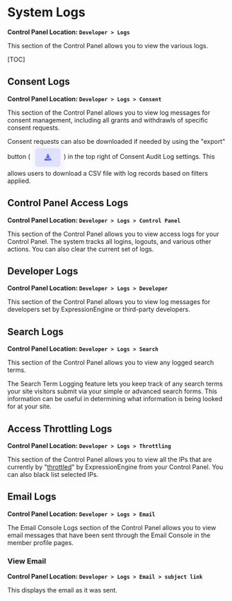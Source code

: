 <!--
    This source file is part of the open source project
    ExpressionEngine User Guide (https://github.com/ExpressionEngine/ExpressionEngine-User-Guide)

    @link      https://expressionengine.com/
    @copyright Copyright (c) 2003-2020, Packet Tide, LLC (https://packettide.com)
    @license   https://expressionengine.com/license Licensed under Apache License, Version 2.0
-->

# System Logs

**Control Panel Location: `Developer > Logs`**

This section of the Control Panel allows you to view the various logs.

[TOC]

## Consent Logs

**Control Panel Location: `Developer > Logs > Consent`**

This section of the Control Panel allows you to view log messages for consent management, including all grants and withdrawls of specific consent requests.

Consent requests can also be downloaded if needed by using the "export" button ( <img style="margin-bottom: 0px; vertical-align: middle;display:inline-block;" src="../_images/pro_consent_export.png" alt="consent export icon">) in the top right of Consent Audit Log settings. This allows users to download a CSV file with log records based on filters applied.

## Control Panel Access Logs

**Control Panel Location: `Developer > Logs > Control Panel`**

This section of the Control Panel allows you to view access logs for your Control Panel. The system tracks all logins, logouts, and various other actions. You can also clear the current set of logs.

## Developer Logs

**Control Panel Location: `Developer > Logs > Developer`**

This section of the Control Panel allows you to view log messages for developers set by ExpressionEngine or third-party developers.

## Search Logs

**Control Panel Location: `Developer > Logs > Search`**

This section of the Control Panel allows you to view any logged search terms.

The Search Term Logging feature lets you keep track of any search terms your site visitors submit via your simple or advanced search forms. This information can be useful in determining what information is being looked for at your site.

## Access Throttling Logs

**Control Panel Location: `Developer > Logs > Throttling`**

This section of the Control Panel allows you to view all the IPs that are currently by "[throttled](control-panel/settings/throttling.md)" by ExpressionEngine from your Control Panel. You can also black list selected IPs.

## Email Logs

**Control Panel Location: `Developer > Logs > Email`**

The Email Console Logs section of the Control Panel allows you to view email messages that have been sent through the Email Console in the member profile pages.

### View Email

**Control Panel Location: `Developer > Logs > Email > subject link`**

This displays the email as it was sent.

